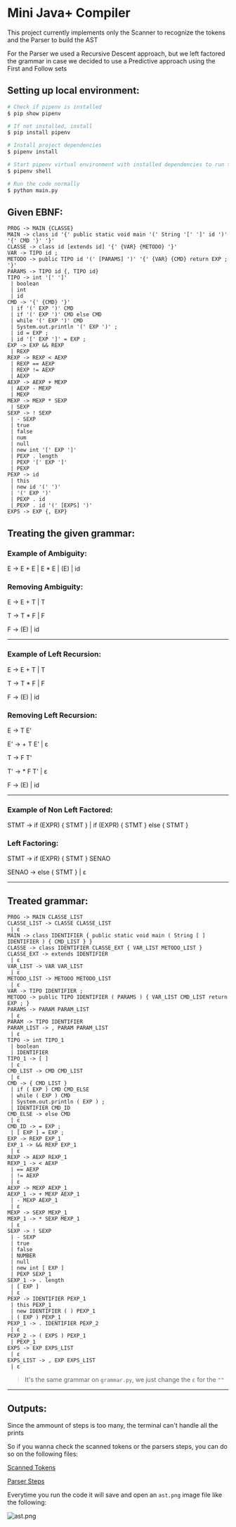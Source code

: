 # Mini Java+ Compiler

This project currently implements only the Scanner to recognize the tokens and the Parser to build the AST

For the Parser we used a Recursive Descent approach, but we left factored the grammar in case we decided to use a Predictive approach using the First and Follow sets

## Setting up local environment:

```bash
# Check if pipenv is installed
$ pip show pipenv

# If not installed, install
$ pip install pipenv

# Install project dependencies
$ pipenv install

# Start pipenv virtual environment with installed dependencies to run the project
$ pipenv shell

# Run the code normally
$ python main.py
```

## Given EBNF:
```
PROG -> MAIN {CLASSE}
MAIN -> class id '{' public static void main '(' String '[' ']' id ')' '{' CMD '}' '}'
CLASSE -> class id [extends id] '{' {VAR} {METODO} '}'
VAR -> TIPO id ;
METODO -> public TIPO id '(' [PARAMS] ')' '{' {VAR} {CMD} return EXP ; '}'
PARAMS -> TIPO id {, TIPO id}
TIPO -> int '[' ']'
 | boolean
 | int
 | id
CMD -> '{' {CMD} '}'
 | if '(' EXP ')' CMD
 | if '(' EXP ')' CMD else CMD
 | while '(' EXP ')' CMD
 | System.out.println '(' EXP ')' ;
 | id = EXP ;
 | id '[' EXP ']' = EXP ;
EXP -> EXP && REXP
 | REXP
REXP -> REXP < AEXP
 | REXP == AEXP
 | REXP != AEXP
 | AEXP
AEXP -> AEXP + MEXP
 | AEXP - MEXP
 | MEXP
MEXP -> MEXP * SEXP
 | SEXP
SEXP -> ! SEXP
 | - SEXP
 | true
 | false
 | num
 | null
 | new int '[' EXP ']'
 | PEXP . length
 | PEXP '[' EXP ']'
 | PEXP
PEXP -> id
 | this
 | new id '(' ')'
 | '(' EXP ')'
 | PEXP . id
 | PEXP . id '(' [EXPS] ')'
EXPS -> EXP {, EXP}
```

## Treating the given grammar:

### Example of Ambiguity:

E -> E + E | E * E | (E) | id

### Removing Ambiguity:

E -> E + T | T

T -> T * F | F

F -> (E) | id

---

### Example of Left Recursion:

E -> E + T | T

T -> T * F | F

F -> (E) | id

### Removing Left Recursion:

E -> T E'

E' -> + T E' | ε

T -> F T'

T' -> * F T' | ε

F -> (E) | id

---

### Example of Non Left Factored:

STMT -> if (EXPR) { STMT } | if (EXPR) { STMT } else { STMT }

### Left Factoring:

STMT -> if (EXPR) { STMT } SENAO

SENAO -> else { STMT } | ε

---

## Treated grammar:
```
PROG -> MAIN CLASSE_LIST
CLASSE_LIST -> CLASSE CLASSE_LIST
 | ε
MAIN -> class IDENTIFIER { public static void main ( String [ ] IDENTIFIER ) { CMD_LIST } }
CLASSE -> class IDENTIFIER CLASSE_EXT { VAR_LIST METODO_LIST }
CLASSE_EXT -> extends IDENTIFIER
 | ε
VAR_LIST -> VAR VAR_LIST
 | ε
METODO_LIST -> METODO METODO_LIST
 | ε
VAR -> TIPO IDENTIFIER ;
METODO -> public TIPO IDENTIFIER ( PARAMS ) { VAR_LIST CMD_LIST return EXP ; }
PARAMS -> PARAM PARAM_LIST
 | ε
PARAM -> TIPO IDENTIFIER
PARAM_LIST -> , PARAM PARAM_LIST
 | ε
TIPO -> int TIPO_1
 | boolean
 | IDENTIFIER
TIPO_1 -> [ ]
 | ε
CMD_LIST -> CMD CMD_LIST
 | ε
CMD -> { CMD_LIST }
 | if ( EXP ) CMD CMD_ELSE
 | while ( EXP ) CMD
 | System.out.println ( EXP ) ;
 | IDENTIFIER CMD_ID
CMD_ELSE -> else CMD
 | ε
CMD_ID -> = EXP ;
 | [ EXP ] = EXP ;
EXP -> REXP EXP_1
EXP_1 -> && REXP EXP_1
 | ε
REXP -> AEXP REXP_1
REXP_1 -> < AEXP
 | == AEXP
 | != AEXP
 | ε
AEXP -> MEXP AEXP_1
AEXP_1 -> + MEXP AEXP_1
 | - MEXP AEXP_1
 | ε
MEXP -> SEXP MEXP_1
MEXP_1 -> * SEXP MEXP_1
 | ε
SEXP -> ! SEXP
 | - SEXP
 | true
 | false
 | NUMBER
 | null
 | new int [ EXP ]
 | PEXP SEXP_1
SEXP_1 -> . length
 | [ EXP ]
 | ε
PEXP -> IDENTIFIER PEXP_1
 | this PEXP_1
 | new IDENTIFIER ( ) PEXP_1
 | ( EXP ) PEXP_1
PEXP_1 -> . IDENTIFIER PEXP_2
 | ε
PEXP_2 -> ( EXPS ) PEXP_1
 | PEXP_1
EXPS -> EXP EXPS_LIST
 | ε
EXPS_LIST -> , EXP EXPS_LIST
 | ε
```

> It's the same grammar on `grammar.py`, we just change the `ε` for the `""`

---

## Outputs:

Since the ammount of steps is too many, the terminal can't handle all the prints

So if you wanna check the scanned tokens or the parsers steps, you can do so on the following files:

[Scanned Tokens](./scanned_tokens.md)

[Parser Steps](./parser_steps.md)

Everytime you run the code it will save and open an `ast.png` image file like the following:

![ast.png](./ast.png)
